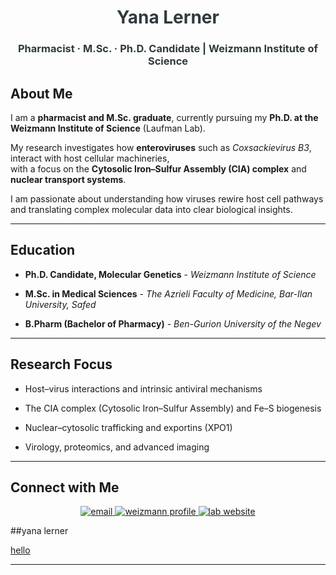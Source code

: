 <h1 align="center" style="color:#2F3A3D;"> Yana Lerner</h1>
<h3 align="center" style="color:#2F3A3D;">Pharmacist · M.Sc. · Ph.D. Candidate | Weizmann Institute of Science</h3>

## About Me

I am a **pharmacist and M.Sc. graduate**, currently pursuing my **Ph.D. at the Weizmann Institute of Science** (Laufman Lab).  

My research investigates how **enteroviruses** such as *Coxsackievirus B3*, interact with host cellular machineries,  
with a focus on the **Cytosolic Iron–Sulfur Assembly (CIA) complex** and **nuclear transport systems**.

I am passionate about understanding how viruses rewire host cell pathways and translating complex molecular data into clear biological insights.

---

## Education

-  **Ph.D. Candidate, Molecular Genetics** - *Weizmann Institute of Science*
  
-  **M.Sc. in Medical Sciences** - *The Azrieli Faculty of Medicine, Bar-Ilan University, Safed*
  
-  **B.Pharm (Bachelor of Pharmacy)** - *Ben-Gurion University of the Negev*  

---

## Research Focus

-  Host–virus interactions and intrinsic antiviral mechanisms
  
-  The CIA complex (Cytosolic Iron–Sulfur Assembly) and Fe–S biogenesis
  
-  Nuclear–cytosolic trafficking and exportins (XPO1)
  
-  Virology, proteomics, and advanced imaging

---

##  Connect with Me

<p align="center">
  <a href="mailto:yana.lerner@weizmann.ac.il">
    <img src="https://img.shields.io/badge/Email-yana.lerner@weizmann.ac.il-C3636D?style=for-the-badge&logo=gmail&logoColor=white" alt="email">
  </a>
  <a href="https://weizmann.elsevierpure.com/en/persons/yana-lerner">
    <img src="https://img.shields.io/badge/Profile-Weizmann%20Pure-F8C8DC?style=for-the-badge&logo=readme&logoColor=white" alt="weizmann profile">
  </a>
  <a href="https://www.weizmann.ac.il/molgen/Laufman/home">
    <img src="https://img.shields.io/badge/Lab%20Website-Laufman%20Lab-FFF2CC?style=for-the-badge&logo=google-chrome&logoColor=2F3A3D" alt="lab website">
  </a>
</p>

##yana lerner

[hello](Hello.md)

---

